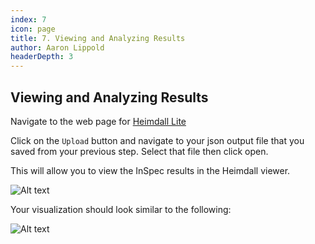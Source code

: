 ```yaml
---
index: 7
icon: page
title: 7. Viewing and Analyzing Results
author: Aaron Lippold
headerDepth: 3
---
```


## Viewing and Analyzing Results

Navigate to the web page for [Heimdall Lite](https://heimdall-lite.mitre.org/)

Click on the `Upload` button and navigate to your json output file that you saved from your previous step. Select that file then click open.

This will allow you to view the InSpec results in the Heimdall viewer.

![Alt text](../assets/img/Heimdall_Load.png)

Your visualization should look similar to the following:

![Alt text](../assets/img/Heimdall_Results.png)
